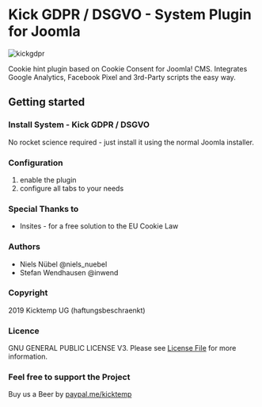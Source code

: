 # Kick GDPR / DSGVO - System Plugin for Joomla

![kickgdpr](https://user-images.githubusercontent.com/3214077/39705092-ab896c10-520d-11e8-9cd1-75d4b6d2373d.png)

Cookie hint plugin based on Cookie Consent for Joomla! CMS. Integrates Google Analytics, Facebook Pixel and 3rd-Party scripts the easy way.

## Getting started

### Install System - Kick GDPR / DSGVO
No rocket science required - just install it using the normal Joomla installer.

### Configuration
1. enable the plugin
2. configure all tabs to your needs

### Special Thanks to
- Insites - for a free solution to the EU Cookie Law

### Authors
- Niels Nübel @niels_nuebel
- Stefan Wendhausen @inwend

### Copyright
2019 Kicktemp UG (haftungsbeschraenkt)

### Licence
GNU GENERAL PUBLIC LICENSE V3. Please see [License File](LICENSE.txt) for more information.

### Feel free to support the Project
Buy us a Beer by [paypal.me/kicktemp](https://www.paypal.me/kicktemp/)
